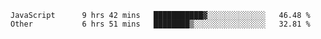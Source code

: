 
<!--
**xy406043/xy406043** is a ✨ _special_ ✨ repository because its `README.md` (this file) appears on your GitHub profile.

Here are some ideas to get you started:

- 🔭 I’m currently working on ...
- 🌱 I’m currently learning ...
- 👯 I’m looking to collaborate on ...
- 🤔 I’m looking for help with ...
- 💬 Ask me about ...
- 📫 How to reach me: ...
- 😄 Pronouns: ...
- ⚡ Fun fact: ...
-->

<!--START_SECTION:waka-->

```text
JavaScript      9 hrs 42 mins   ███████████▓░░░░░░░░░░░░░   46.48 %
Other           6 hrs 51 mins   ████████▒░░░░░░░░░░░░░░░░   32.81 %
```

<!--END_SECTION:waka-->
